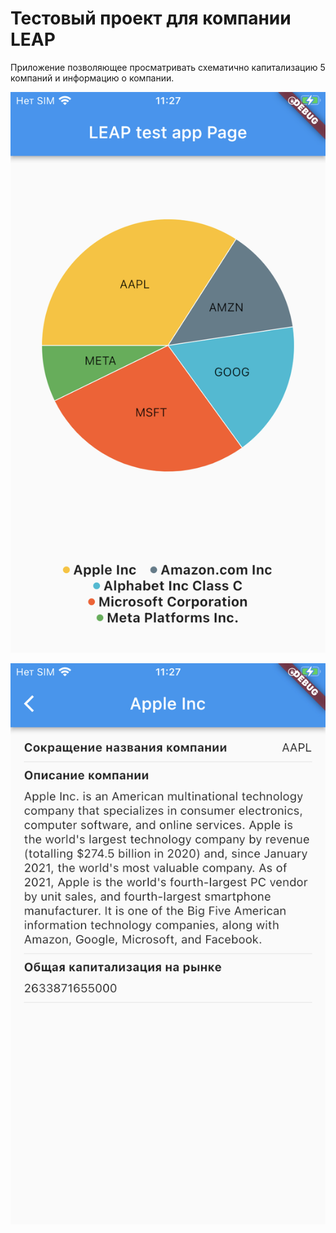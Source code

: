 # Тестовый проект для компании LEAP

Приложение позволяющее просматривать схематично капитализацию 5 компаний и информацию о компании.

![Экран схаматичного отображения капитализации компаний](lib/assets/chart_page.PNG)

![Экран отображения информации о компании](lib/assets/company_page.jpeg)